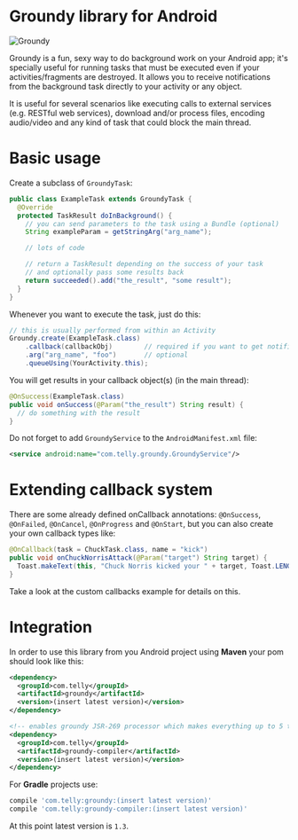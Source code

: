 Groundy library for Android
===========================

![Groundy](http://i.imgur.com/2xg2weE.png)

Groundy is a fun, sexy way to do background work on your Android app; it's specially useful for
running tasks that must be executed even if your activities/fragments are destroyed. It allows
you to receive notifications from the background task directly to your activity or any object.

It is useful for several scenarios like executing calls to external services (e.g. RESTful web
services), download and/or process files, encoding audio/video and any kind of task that could
block the main thread.

Basic usage
===========

Create a subclass of `GroundyTask`:

```java
public class ExampleTask extends GroundyTask {
  @Override
  protected TaskResult doInBackground() {
    // you can send parameters to the task using a Bundle (optional)
    String exampleParam = getStringArg("arg_name");

    // lots of code

    // return a TaskResult depending on the success of your task
    // and optionally pass some results back
    return succeeded().add("the_result", "some result");
  }
}
```

Whenever you want to execute the task, just do this:

```java
// this is usually performed from within an Activity
Groundy.create(ExampleTask.class)
    .callback(callbackObj)        // required if you want to get notified of your task lifecycle
    .arg("arg_name", "foo")       // optional
    .queueUsing(YourActivity.this);
```

You will get results in your callback object(s) (in the main thread):

```java
@OnSuccess(ExampleTask.class)
public void onSuccess(@Param("the_result") String result) {
  // do something with the result
}
```

Do not forget to add `GroundyService` to the `AndroidManifest.xml` file:

```xml
<service android:name="com.telly.groundy.GroundyService"/>
```

Extending callback system
=========================

There are some already defined onCallback annotations: `@OnSuccess`, `@OnFailed`, `@OnCancel`,
`@OnProgress` and `@OnStart`, but you can also create your own callback types like:

```java
@OnCallback(task = ChuckTask.class, name = "kick")
public void onChuckNorrisAttack(@Param("target") String target) {
  Toast.makeText(this, "Chuck Norris kicked your " + target, Toast.LENGTH_SHORT).show();
}
```

Take a look at the custom callbacks example for details on this.

Integration
===========

In order to use this library from you Android project using **Maven** your pom should look like this:

```xml
<dependency>
  <groupId>com.telly</groupId>
  <artifactId>groundy</artifactId>
  <version>(insert latest version)</version>
</dependency>

<!-- enables groundy JSR-269 processor which makes everything up to 5 times faster -->
<dependency>
  <groupId>com.telly</groupId>
  <artifactId>groundy-compiler</artifactId>
  <version>(insert latest version)</version>
</dependency>
```

For **Gradle** projects use:

```groovy
compile 'com.telly:groundy:(insert latest version)'
compile 'com.telly:groundy-compiler:(insert latest version)'
```

At this point latest version is `1.3`.
